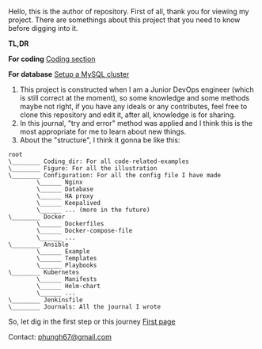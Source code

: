 Hello, this is the author of repository.
First of all, thank you for viewing my project. There are somethings about this project that you need to know before digging into it.

**TL,DR**

**For coding** [Coding section](./Journal/Construct%20a%20simple%20CRUD%20application%20from%20scratch.md)

**For database** [Setup a MySQL cluster](./Journal/How%20to%20setup%20a%20HA%20database%20cluster.md)


1. This project is constructed when I am a Junior DevOps engineer (which is still correct at the moment), so some knowledge and some methods maybe not right, if you have any ideals or any contributes, feel free to clone this repository and edit it, after all, knowledge is for sharing.
2. In this journal, "try and error" method was applied and I think this is the most appropriate for me to learn about new things.
3. About the "structure", I think it gonna be like this:
```
root
\________ Coding_dir: For all code-related-examples
\________ Figure: For all the illustration
\________ Configuration: For all the config file I have made
		\______ Nginx
		\______ Database
		\______ HA proxy
		\______ Keepalived
		\______ ... (more in the future)
\________ Docker
		\______ Dockerfiles
		\______ Docker-compose-file
		\______ ...
\________ Ansible
		\______ Example
		\______ Templates
		\______ Playbooks
\________ Kubernetes
		\______ Manifests
		\______ Helm-chart
		\______ ...
\________ Jenkinsfile
\________ Journals: All the journal I wrote
```

So, let dig in the first step or this journey [First page](Journal/Journal%20001%253A%20DevOps%20101.md)

Contact: phungh67@gmail.com
